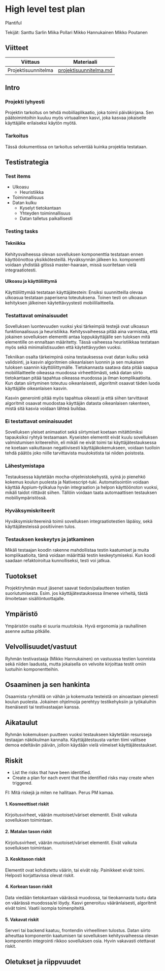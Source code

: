 # High level test plan

Plantiful

Tekijät:
Santtu Sarlin
Miika Pollari
Mikko Hannukainen
Mikko Poutanen

## Viitteet

| Viittaus | Materiaali |
|---|---|
Projektisuunnitelma | [projektisuunnitelma.md](projektisuunnitelma.md)

## Intro

### Projekti lyhyesti

Projektin tarkoitus on tehdä mobiiliaplikaatio, joka toimii päiväkirjana. Sen päätoimintoihin kuuluu myös virtuaalinen kasvi, joka kasvaa jokaiselle käyttäjälle erilaiseksi käytön myötä.

### Tarkoitus

Tässä dokumentissa on tarkoitus selventää kuinka projektia testataan.

## Testistrategia


### Test items

- Ulkoasu
  - Heuristiikka
- Toiminnallisuus
- Datan kulku
  - Kyselyt tietokantaan
  - Yhteyden toiminnallisuus
  - Datan talletus paikallisesti


### Testing tasks

#### Tekniikka
Kehitysvaiheessa olevan sovelluksen komponenttia testataan ennen käyttöönottoa yksikkötesteillä. Hyväksynnän jälkeen ko. komponentti voidaan yhdistää gitissä master-haaraan, missä suoritetaan vielä integraatiotesti.

#### Ulkoasu ja käyttöliittymä

Käyttöliittymää testataan käyttäjätestein: Ensiksi suunnitteilla olevaa ulkoasua testataan paperisena toteutuksena. Toinen testi on ulkoasun kehityksen jälkeinen käytettävyystesti mobiililaitteella.


### Testattavat ominaisuudet

Sovelluksen luontevuuden vuoksi yksi tärkeimpiä testejä ovat ulkoasun funktionaalisuus ja heuristiikka. Kehitysvaiheessa pitää aina varmistaa, että jokainen sovelluksen elementti antaa loppukäyttäjälle sen tuloksen mitä elementille on ennaltaan määritetty. Tässä vaiheessa heuristiikkaa testataan myös sekä minimalistisuuden että käytettävyyden vuoksi.

Tekniikan osalta tärkeimpinä osina testauksessa ovat datan kulku sekä validointi, ja kasvin algoritmien oikeanlaisen luonnin ja sen mukaisen tuloksen saannin käyttöliittymälle. Tietokannasta saatava data pitää saapua mobiililaitteelle oikeassa muodossa virheettömästi, sekä datan siirto tietokantaan pitää tapahtua oikeassa muodossa ja ilman komplikaatioita. Kun datan siirtyminen toteutuu oikeanlaisesti, algoritmit osaavat täden luoda käyttäjälle oikeanlaisen kasvin.

Kasvin generointi pitää myös tapahtua oikeasti ja että siihen tarvittavat algoritmit osaavat muodostaa käyttäjän datasta oikeanlaisen rakenteen, mistä sitä kasvia voidaan lähteä buildaa.

### Ei testattavat ominaisuudet

Sovelluksen yleiset animaatiot sekä siirtymiset koetaan mitättömiksi tapauksiksi ryhtyä testaamaan. Kyseisten elementit eivät kuulu sovelluksen valmistumisen kriteereihin, eli mikäli ne eivät toimi tai käyttäjätestauksessa ne koetaan vaikuttavan negatiivisesti käyttäjäkokemukseen, voidaan tuolloin tehdä päätös joko niille tarvittavista muutokstista tai niiden poistosta.

### Lähestymistapa

Testauksessa käytetään mocha-ohjelmistokehystä, syinä jo pienehkö kokemus koulun puolesta ja Nativescript-tuki. Automatisointiin voidaan käyttää Appium-työkalua hyvän integraation ja helpon käyttöönoton vuoksi, mikäli taidot riittävät siihen. Tällöin voidaan taata automaattisen testauksen mobiiliympäristössä.

### Hyväksymiskriteerit

Hyväksymiskriteereinä toimii sovelluksen integraatiotestien läpäisy, sekä käyttäjätesteissä positiivinen tulos.

### Testauksen keskeytys ja jatkaminen

Mikäli testaajan koodin rakenne mahdollistaa testin kaatumiset ja muita komplikaatioita, tämä voidaan määrittää testin keskeytymiseksi. Kun koodi saadaan refaktoiroitua kunnolliseksi, testi voi jatkua.

## Tuotokset

Projektiryhmän muut jäsenet saavat tiedon/palautteen testien suoriutumisesta. Esim. jos käyttäjätestauksessa ilmenee virheitä, tästä ilmoitetaan sisällöntuottajalle.

## Ympäristö

Ympäristön osalta ei suuria muutoksia. Hyvä ergonomia ja rauhallinen asenne auttaa pitkälle.

## Velvollisuudet/vastuut

Ryhmän testivastaaja (Mikko Hannukainen) on vastuussa testien luonnista sekä niiden laadusta, mutta jokaisella on velvoite kirjoittaa testit omiin luotuihin komponentteihin.

## Osaaminen ja sen hankinta

Osaamista ryhmällä on vähän ja kokemusta testeistä on ainoastaan pienesti koulun puolesta. Jokainen ohjelmoija perehtyy testikehyksiin ja työkaluihin itsenäisesti tai testivastaajan kanssa.

## Aikataulut

Ryhmän kokemuksen puutteen vuoksi testaukseen käytetään resursseja testaajan näkökulman kannalta. Käyttäjätestausta varten tiimi valitsee demoa edeltävän päivän, jolloin käydään vielä viimeiset käyttäjätestaukset.

## Riskit

- List the risks that have been identified.
- Create a plan for each event that the identified risks may create when triggered.

FI: Mitä riskejä ja miten ne hallitaan. Perus PM kamaa.

#### 1. Kosmeettiset riskit

Kirjoitusvirheet, väärän muotoiset/väriset elementit. Eivät vaikuta sovelluksen toimintaan.

#### 2. Matalan tason riskit

Kirjoitusvirheet, väärän muotoiset/väriset 
elementit. Eivät vaikuta sovelluksen toimintaan.

#### 3. Keskitason riskit

Elementit ovat kohdistettu väärin, tai eivät näy. Painikkeet eivät toimi. Helposti korjattavissa olevat riskit.

#### 4. Korkean tason riskit

Data viedään tietokantaan väärässä muodossa, tai tieokannasta tuotu data on väärässä muodossa/ei löydy. Kasvi generoituu vääränlaisesti, algoritmit eivät toimi. Vaatii isompia toimenpiteitä.

#### 5. Vakavat riskit

Serveri tai backend kaatuu, frontendin virheellinen tulostus. Datan siirto aiheuttaa komponentin kaatumisen tai sovelluksen kehitysvaiheessa olevan komponentin integrointi rikkoo sovelluksen osia. Hyvin vakavasti otettavat riskit.

## Oletukset ja riippvuudet


